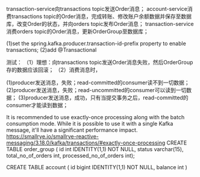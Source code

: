 transaction-service向transactions topic发送Order消息；
account-service消费transactions topic的Order消息，完成转账、修改账户余额数据并保存至数据库，改变Order的状态，并向orders topic发布Order消息；
transaction-service消费orders topic的Order消息，更新OrderGroup至数据库；

(1)set the spring.kafka.producer.transaction-id-prefix property to enable transactions;
(2)add @Transactional

测试：
（1）理想：向transactions topic发送Order消息失败，然后OrderGroup存的数据应该回滚；
（2）消费消息时，

(1)producer发送消息，失败；read-committed的consumer读不到一切数据；
(2)producer发送消息，失败；read-uncommitted的consumer可以读到一切数据；
(3)producer发送消息，成功，只有当提交事务之后，read-committed的consumer才能读到数据；

It is recommended to use exactly-once processing along with the batch consumption mode. While it is possible to use it with a single Kafka message, it'll have a significant performance impact.
https://smallrye.io/smallrye-reactive-messaging/3.18.0/kafka/transactions/#exactly-once-processing
CREATE TABLE order_group (
id int IDENTITY(1,1) NOT NULL,
status varchar(15),
total_no_of_orders int,
processed_no_of_orders int);


CREATE TABLE account (
id bigint IDENTITY(1,1) NOT NULL,
balance int
)